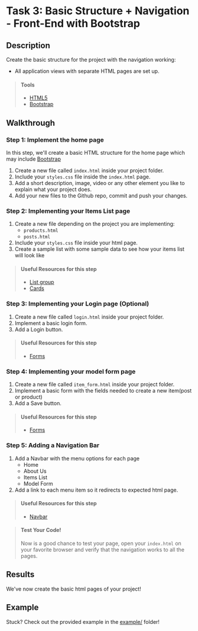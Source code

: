 # Task 3: Basic Structure + Navigation - Front-End with Bootstrap

## Description

Create the basic structure for the project with the navigation working:
* All application views with separate HTML pages are set up. 


> #### Tools
> - [HTML5](https://developer.mozilla.org/en-US/docs/Web/Guide/HTML/HTML5)
> - [Bootstrap](https://developer.mozilla.org/en-US/docs/Web/Guide/HTML/HTML5)
      
    
## Walkthrough

### Step 1: Implement the home page

In this step, we'll create a basic HTML structure for the home page which may include [Bootstrap](https://getbootstrap.com/docs/5.3/getting-started/introduction/)

1. Create a new file called `index.html` inside your project folder.
2. Include your `styles.css` file inside the `index.html` page.
3. Add a short description, image, video or any other element you like to explain what your project does.
4. Add your new files to the Github repo, commit and push your changes.

### Step 2: Implementing your Items List page

1. Create a new file depending on the project you are implementing: 
    * `products.html`
    * `posts.html`
2. Include your `styles.css` file inside your html page.
3. Create a sample list with some sample data to see how your items list will look like

> #### Useful Resources for this step
> - [List group](https://getbootstrap.com/docs/5.3/components/list-group/)
> - [Cards](https://getbootstrap.com/docs/5.3/components/card/)

### Step 3: Implementing your Login page (Optional)

1. Create a new file called `login.html` inside your project folder.
2. Implement a basic login form.
3. Add a Login button.

> #### Useful Resources for this step
> - [Forms](https://getbootstrap.com/docs/5.3/components/forms/)

### Step 4: Implementing your model form page

1. Create a new file called `item_form.html` inside your project folder.
2. Implement a basic form with the fields needed to create a new item(post or product)
3. Add a Save button.

> #### Useful Resources for this step
> - [Forms](https://getbootstrap.com/docs/5.3/components/forms/)

### Step 5: Adding a Navigation Bar

1. Add a Navbar with the menu options for each page
    * Home
    * About Us
    * Items List
    * Model Form
2. Add a link to each menu item so it redirects to expected html page.

> #### Useful Resources for this step
> - [Navbar](https://getbootstrap.com/docs/5.3/components/navbar/)


> #### Test Your Code!
> Now is a good chance to test your page, open your `index.html` on your favorite browser and verify that the navigation works to all the pages.

## Results

We've now create the basic html pages of your project!

## Example

Stuck? Check out the provided example in the [example/](example/) folder!
